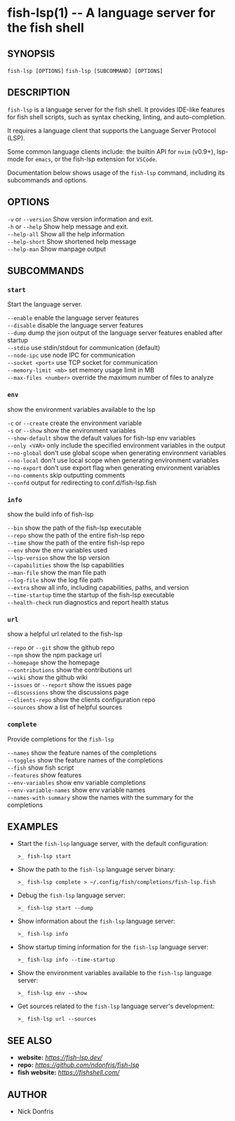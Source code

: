 # fish-lsp(1) -- A language server for the fish shell

## SYNOPSIS

`fish-lsp [OPTIONS]`
`fish-lsp [SUBCOMMAND] [OPTIONS]`

## DESCRIPTION

`fish-lsp` is a language server for the fish shell. It provides IDE-like features for fish shell scripts, such as syntax checking, linting, and auto-completion.

It requires a language client that supports the Language Server Protocol (LSP).

Some common language clients include: the builtin API for `nvim` (v0.9+), lsp-mode for `emacs`, or the fish-lsp extension for `VSCode`.

Documentation below shows usage of the `fish-lsp` command, including its subcommands and options.

## OPTIONS

`-v` or `--version`           Show version information and exit.  
`-h` or `--help`              Show help message and exit.  
`--help-all`                Show all the help information  
`--help-short`              Show shortened help message  
`--help-man`                Show manpage output  

## SUBCOMMANDS

### `start`

Start the language server.

  `--enable`                  enable the language server features  
  `--disable`                 disable the language server features  
  `--dump`                    dump the json output of the language server features enabled after startup  
  `--stdio`                   use stdin/stdout for communication (default)  
  `--node-ipc`                use node IPC for communication  
  `--socket <port>`           use TCP socket for communication  
  `--memory-limit <mb>`       set memory usage limit in MB  
  `--max-files <number>`      override the maximum number of files to analyze  

### `env`

show the environment variables available to the lsp

  `-c` or `--create`            create the environment variable  
  `-s` or `--show`              show the environment variables  
  `--show-default`            show the default values for fish-lsp env variables  
  `--only <VAR>`              only include the specified environment variables in the output  
  `--no-global`               don't use global scope when generating environment variables  
  `--no-local`                don't use local scope when generating environment variables  
  `--no-export`               don't use export flag when generating environment variables  
  `--no-comments`             skip outputting comments  
  `--confd`                   output for redirecting to conf.d/fish-lsp.fish  

### `info`

show the build info of fish-lsp

  `--bin`                     show the path of the fish-lsp executable  
  `--repo`                    show the path of the entire fish-lsp repo  
  `--time`                    show the path of the entire fish-lsp repo  
  `--env`                     show the env variables used  
  `--lsp-version`             show the lsp version  
  `--capabilities`            show the lsp capabilities  
  `--man-file`                show the man file path  
  `--log-file`                show the log file path  
  `--extra`                   show all info, including capabilities, paths, and version  
  `--time-startup`            time the startup of the fish-lsp executable  
  `--health-check`            run diagnostics and report health status  

### `url`

show a helpful url related to the fish-lsp

  `--repo` or `--git`           show the github repo  
  `--npm`                     show the npm package url  
  `--homepage`                show the homepage  
  `--contributions`           show the contributions url  
  `--wiki`                    show the github wiki  
  `--issues` or `--report`      show the issues page  
  `--discussions`             show the discussions page  
  `--clients-repo`            show the clients configuration repo  
  `--sources`                 show a list of helpful sources  

### `complete`

Provide completions for the `fish-lsp`

  `--names`                   show the feature names of the completions  
  `--toggles`                 show the feature names of the completions  
  `--fish`                    show fish script  
  `--features`                show features  
  `--env-variables`           show env variable completions  
  `--env-variable-names`      show env variable names  
  `--names-with-summary`      show the names with the summary for the completions  

## EXAMPLES

- Start the `fish-lsp` language server, with the default configuration:

  ```fish
  >_ fish-lsp start
  ```

- Show the path to the `fish-lsp` language server binary:

  ```fish
  >_ fish-lsp complete > ~/.config/fish/completions/fish-lsp.fish
  ```

- Debug the `fish-lsp` language server:

  ```fish
  >_ fish-lsp start --dump
  ```

- Show information about the `fish-lsp` language server:

  ```fish
  >_ fish-lsp info 
  ```

- Show startup timing information for the `fish-lsp` language server:

  ```fish
  >_ fish-lsp info --time-startup
  ```

- Show the environment variables available to the `fish-lsp` language server:

  ```fish
  >_ fish-lsp env --show
  ```

- Get sources related to the `fish-lsp` language server's development:

  ```fish
  >_ fish-lsp url --sources
  ```

## SEE ALSO

- __website:__ _https://fish-lsp.dev/_
- __repo:__ _https://github.com/ndonfris/fish-lsp_
- __fish website:__ _https://fishshell.com/_

## AUTHOR

- Nick Donfris
